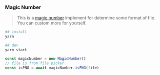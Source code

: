 ### Magic Number
> This is a [magic number](https://en.wikipedia.org/wiki/Magic_number_(programming)) implement for determine some format of file.
> You can custom more for yourself.

```bash
## install 
yarn 

## dev
yarn start 

```

```js
const magicNumber = new MagicNumber()
// file is from file picker 
const isPNG = await magicNumber.isPNG(file)

```